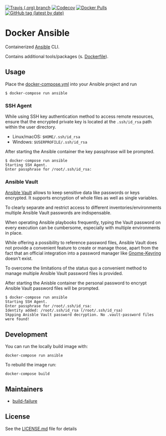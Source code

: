 [![Travis (.org) branch](https://img.shields.io/travis/nl2go/docker-ansible/master)](https://travis-ci.org/nl2go/docker-ansible)
[![Codecov](https://img.shields.io/codecov/c/github/nl2go/docker-ansible)](https://codecov.io/gh/nl2go/docker-ansible)
[![Docker Pulls](https://img.shields.io/docker/pulls/nl2go/ansible)](https://hub.docker.com/r/nl2go/ansible)
[![GitHub tag (latest by date)](https://img.shields.io/github/v/tag/nl2go/docker-ansible)](https://hub.docker.com/repository/docker/nl2go/ansible/tags?page=1)

# Docker Ansible

Containerized [Ansible](https://www.ansible.com/) CLI.

Contains additional tools/packages (s. [Dockerfile](Dockerfile)).

## Usage

Place the [docker-compose.yml](dist/docker-compose.yml) into your Ansible project and run 
    
    $ docker-compose run ansible
    
### SSH Agent

While using  SSH key authentication method to access remote resources, ensure that the encrypted private
key is located at the `.ssh/id_rsa` path within the user directory.

 - Linux/macOS: `$HOME/.ssh/id_rsa`
 - Windows: `$USERPROFILE/.ssh/id_rsa`

After starting the Ansible container the key passphrase will be prompted.

    $ docker-compose run ansible
    Starting SSH Agent.
    Enter passphrase for /root/.ssh/id_rsa: 

### Ansible Vault

[Ansible Vault](https://docs.ansible.com/ansible/latest/user_guide/vault.html) allows to keep sensitive data like
passwords or keys encrypted. It supports encryption of whole files as well as single variables.

To clearly separate
and restrict access to different inventories/environments multiple Ansible Vault passwords are indispensable.

When operating Ansible playbooks frequently, typing the Vault password on every execution can be cumbersome, especially
with multiple environments in place.

While offering a possibility to reference password files, Ansible Vault does not provide a convenient feature to create or
manage those, apart from the fact that an official integration into a password manager like
[Gnome-Keyring](https://de.wikipedia.org/wiki/Gnome_Keyring) doesn't exist.

To overcome the limitations of the status quo a convenient method to manage multiple Ansible Vault password
files is provided.

After starting the Anisble container the personal password to encrypt Ansible Vault password files will be prompted.

    $ docker-compose run ansible
    Starting SSH Agent.
    Enter passphrase for /root/.ssh/id_rsa: 
    Identity added: /root/.ssh/id_rsa (/root/.ssh/id_rsa)
    Skpping Anisble Vault password decryption. No .vault-password files were found!


## Development

You can run the locally build image with:

    docker-compose run ansible

To rebuild the image run:

    docker-compose build

## Maintainers

- [build-failure](https://github.com/build-failure)

## License

See the [LICENSE.md](LICENSE.md) file for details
